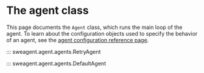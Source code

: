 # The agent class

This page documents the `Agent` class, which runs the main loop of the agent.
To learn about the configuration objects used to specify the behavior of an agent,
see the [agent configuration reference page](agent_config.md).

::: sweagent.agent.agents.RetryAgent

::: sweagent.agent.agents.DefaultAgent